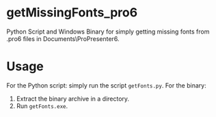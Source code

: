 # getMissingFonts_pro6
Python Script and Windows Binary for simply getting missing fonts from .pro6 files in Documents\ProPresenter6.

# Usage
For the Python script: simply run the script `getFonts.py`.
For the binary:
1. Extract the binary archive in a directory.
2. Run `getFonts.exe`.
